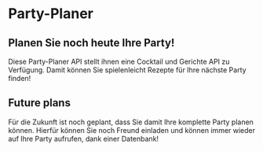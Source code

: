 # Party-Planer

## Planen Sie noch heute Ihre Party!

Diese Party-Planer API stellt ihnen eine Cocktail und Gerichte API zu Verfügung. Damit können Sie spielenleicht 
Rezepte für Ihre nächste Party finden!

## Future plans

Für die Zukunft ist noch geplant, dass Sie damit Ihre komplette Party planen können. Hierfür können Sie
noch Freund einladen und können immer wieder auf Ihre Party aufrufen, dank einer Datenbank!